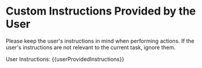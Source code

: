 # Custom Instructions Provided by the User
    
Please keep the user's instructions in mind when performing actions. If the user's instructions are not relevant to the current task, ignore them.

User Instructions:
{{userProvidedInstructions}}